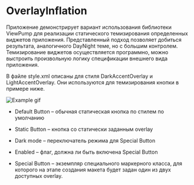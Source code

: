 # OverlayInflation

Приложение демонстрирует вариант использования библиотеки ViewPump для реализации статического темизирования определенных
виджетов приложения. Представленный подход позволяет добиться результата, аналогичного DayNight теме,
но с большим контролем. Темизирование виджетов осуществляется программно, можно выстроить произвольную логику
спецификации внешнего вида приложения.

В файле style.xml описаны для стиля DarkAccentOverlay и LightAccentOverlay.
Они используются для темизирования кнопки в примере ниже.

![Example gif](/example.webw)

- Default Button – обычная статическая кнопка по стилем по умолчанию

- Static Button – кнопка со статически заданным overlay

- Dark mode – переключатель режима для Special Button

- Enabled – флаг, должна ли быть включена Special Button

- Special Button – экземпляр специального маркерного класса, для которого на этапе создания макета будет задан
один из двух доступных overlay.